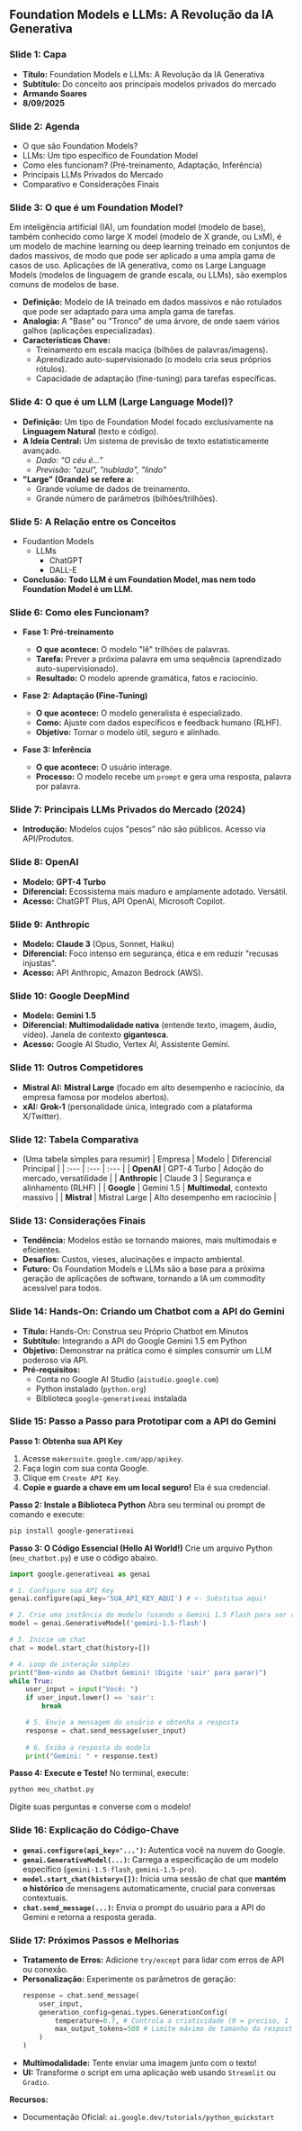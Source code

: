 ## Foundation Models e LLMs: A Revolução da IA Generativa

### Slide 1: Capa
*   **Título:** Foundation Models e LLMs: A Revolução da IA Generativa
*   **Subtítulo:** Do conceito aos principais modelos privados do mercado
*   **Armando Soares**
*   **8/09/2025**

### Slide 2: Agenda
*   O que são Foundation Models?
*   LLMs: Um tipo específico de Foundation Model
*   Como eles funcionam? (Pré-treinamento, Adaptação, Inferência)
*   Principais LLMs Privados do Mercado
*   Comparativo e Considerações Finais

### Slide 3: O que é um Foundation Model?

Em inteligência artificial (IA), um foundation model (modelo de base), também conhecido como large X model (modelo de X grande, ou LxM), é um modelo de machine learning ou deep learning treinado em conjuntos de dados massivos, de modo que pode ser aplicado a uma ampla gama de casos de uso. Aplicações de IA generativa, como os Large Language Models (modelos de linguagem de grande escala, ou LLMs), são exemplos comuns de modelos de base.

*   **Definição:** Modelo de IA treinado em dados massivos e não rotulados que pode ser adaptado para uma ampla gama de tarefas.
*   **Analogia:** A "Base" ou "Tronco" de uma árvore, de onde saem vários galhos (aplicações especializadas).
*   **Características Chave:**
    *   Treinamento em escala maciça (bilhões de palavras/imagens).
    *   Aprendizado auto-supervisionado (o modelo cria seus próprios rótulos).
    *   Capacidade de adaptação (fine-tuning) para tarefas específicas.

### Slide 4: O que é um LLM (Large Language Model)?
*   **Definição:** Um tipo de Foundation Model focado exclusivamente na **Linguagem Natural** (texto e código).
*   **A Ideia Central:** Um sistema de previsão de texto estatisticamente avançado.
    *   *Dado: "O céu é..."*
    *   *Previsão: "azul", "nublado", "lindo"*
*   **"Large" (Grande) se refere a:**
    *   Grande volume de dados de treinamento.
    *   Grande número de parâmetros (bilhões/trilhões).

### Slide 5: A Relação entre os Conceitos
* Foudantion Models
    * LLMs
        * ChatGPT
        * DALL-E
*   **Conclusão:** **Todo LLM é um Foundation Model, mas nem todo Foundation Model é um LLM.**

### Slide 6: Como eles Funcionam?
*   **Fase 1: Pré-treinamento**
    *   **O que acontece:** O modelo "lê" trilhões de palavras.
    *   **Tarefa:** Prever a próxima palavra em uma sequência (aprendizado auto-supervisionado).
    *   **Resultado:** O modelo aprende gramática, fatos e raciocínio.

*   **Fase 2: Adaptação (Fine-Tuning)**
    *   **O que acontece:** O modelo generalista é especializado.
    *   **Como:** Ajuste com dados específicos e feedback humano (RLHF).
    *   **Objetivo:** Tornar o modelo útil, seguro e alinhado.

*   **Fase 3: Inferência**
    *   **O que acontece:** O usuário interage.
    *   **Processo:** O modelo recebe um `prompt` e gera uma resposta, palavra por palavra.

### Slide 7: Principais LLMs Privados do Mercado (2024)
*   **Introdução:** Modelos cujos "pesos" não são públicos. Acesso via API/Produtos.

### Slide 8: OpenAI 
*   **Modelo:** **GPT-4 Turbo**
*   **Diferencial:** Ecossistema mais maduro e amplamente adotado. Versátil.
*   **Acesso:** ChatGPT Plus, API OpenAI, Microsoft Copilot.

### Slide 9: Anthropic
*   **Modelo:** **Claude 3** (Opus, Sonnet, Haiku)
*   **Diferencial:** Foco intenso em segurança, ética e em reduzir "recusas injustas".
*   **Acesso:** API Anthropic, Amazon Bedrock (AWS).

### Slide 10: Google DeepMind
*   **Modelo:** **Gemini 1.5**
*   **Diferencial:** **Multimodalidade nativa** (entende texto, imagem, áudio, vídeo). Janela de contexto **gigantesca**.
*   **Acesso:** Google AI Studio, Vertex AI, Assistente Gemini.

### Slide 11: Outros Competidores
*   **Mistral AI:** **Mistral Large** (focado em alto desempenho e raciocínio, da empresa famosa por modelos abertos).
*   **xAI:** **Grok-1** (personalidade única, integrado com a plataforma X/Twitter).

### Slide 12: Tabela Comparativa
*   (Uma tabela simples para resumir)
| Empresa | Modelo | Diferencial Principal |
| :--- | :--- | :--- |
| **OpenAI** | GPT-4 Turbo | Adoção do mercado, versatilidade |
| **Anthropic** | Claude 3 | Segurança e alinhamento (RLHF) |
| **Google** | Gemini 1.5 | **Multimodal**, contexto massivo |
| **Mistral** | Mistral Large | Alto desempenho em raciocínio |

### Slide 13: Considerações Finais
*   **Tendência:** Modelos estão se tornando maiores, mais multimodais e eficientes.
*   **Desafios:** Custos, vieses, alucinações e impacto ambiental.
*   **Futuro:** Os Foundation Models e LLMs são a base para a próxima geração de aplicações de software, tornando a IA um commodity acessível para todos.

### Slide 14: Hands-On: Criando um Chatbot com a API do Gemini

*   **Título:** Hands-On: Construa seu Próprio Chatbot em Minutos
*   **Subtítulo:** Integrando a API do Google Gemini 1.5 em Python
*   **Objetivo:** Demonstrar na prática como é simples consumir um LLM poderoso via API.
*   **Pré-requisitos:**
    *   Conta no Google AI Studio (`aistudio.google.com`)
    *   Python instalado (`python.org`)
    *   Biblioteca `google-generativeai` instalada

### Slide 15: Passo a Passo para Prototipar com a API do Gemini

**Passo 1: Obtenha sua API Key**
1.  Acesse `makersuite.google.com/app/apikey`.
2.  Faça login com sua conta Google.
3.  Clique em `Create API Key`.
4.  **Copie e guarde a chave em um local seguro!** Ela é sua credencial.

**Passo 2: Instale a Biblioteca Python**
Abra seu terminal ou prompt de comando e execute:
```bash
pip install google-generativeai
```

**Passo 3: O Código Essencial (Hello AI World!)**
Crie um arquivo Python (`meu_chatbot.py`) e use o código abaixo.

```python
import google.generativeai as genai

# 1. Configure sua API Key
genai.configure(api_key='SUA_API_KEY_AQUI') # <- Substitua aqui!

# 2. Crie uma instância do modelo (usando o Gemini 1.5 Flash para ser rápido)
model = genai.GenerativeModel('gemini-1.5-flash')

# 3. Inicie um chat
chat = model.start_chat(history=[])

# 4. Loop de interação simples
print("Bem-vindo ao Chatbot Gemini! (Digite 'sair' para parar)")
while True:
    user_input = input("Você: ")
    if user_input.lower() == 'sair':
        break

    # 5. Envie a mensagem do usuário e obtenha a resposta
    response = chat.send_message(user_input)
    
    # 6. Exiba a resposta do modelo
    print("Gemini: " + response.text)
```

**Passo 4: Execute e Teste!**
No terminal, execute:
```bash
python meu_chatbot.py
```
Digite suas perguntas e converse com o modelo!

### Slide 16: Explicação do Código-Chave

*   **`genai.configure(api_key='...')`:** Autentica você na nuvem do Google.
*   **`genai.GenerativeModel(...)`:** Carrega a especificação de um modelo específico (`gemini-1.5-flash`, `gemini-1.5-pro`).
*   **`model.start_chat(history=[])`:** Inicia uma sessão de chat que **mantém o histórico** de mensagens automaticamente, crucial para conversas contextuais.
*   **`chat.send_message(...)`:** Envia o prompt do usuário para a API do Gemini e retorna a resposta gerada.

### Slide 17: Próximos Passos e Melhorias

*   **Tratamento de Erros:** Adicione `try/except` para lidar com erros de API ou conexão.
*   **Personalização:** Experimente os parâmetros de geração:
    ```python
    response = chat.send_message(
        user_input,
        generation_config=genai.types.GenerationConfig(
            temperature=0.7, # Controla a criatividade (0 = preciso, 1 = criativo)
            max_output_tokens=500 # Limite máximo de tamanho da resposta
        )
    )
    ```
*   **Multimodalidade:** Tente enviar uma imagem junto com o texto!
*   **UI:** Transforme o script em uma aplicação web usando `Streamlit` ou `Gradio`.

**Recursos:**
*   Documentação Oficial: `ai.google.dev/tutorials/python_quickstart`
